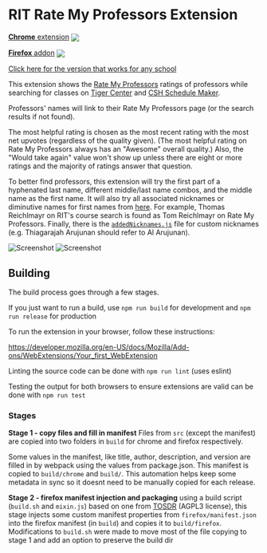 # RIT Rate My Professors Extension

[**Chrome** extension][link-chrome] [<img valign="middle" src="https://img.shields.io/chrome-web-store/v/lcionigofpcbfpmnipnioapimoggnbda.svg?label=%20">](https://chrome.google.com/webstore/detail/rate-my-professors-for-ri/lcionigofpcbfpmnipnioapimoggnbda?hl=en&authuser=0)

[**Firefox** addon][link-firefox] [<img valign="middle" src="https://img.shields.io/amo/v/rate-my-professors-for-rit.svg?label=%20">][link-firefox]

[Click here for the version that works for any school](https://github.com/CalvinWu4/Any-School-Rate-My-Professors-Extension)

This extension shows the [Rate My Professors](https://www.ratemyprofessors.com/) ratings of professors while searching for classes on [Tiger Center](https://tigercenter.rit.edu/tigerCenterApp/api/class-search) and [CSH Schedule Maker](https://schedulemaker.csh.rit.edu/).

Professors' names will link to their Rate My Professors page (or the search results if not found).

The most helpful rating is chosen as the most recent rating with the most net upvotes (regardless of the quality given). (The most helpful rating on Rate My Professors always has an "Awesome" overall quality.) Also, the "Would take again" value won't show up unless there are eight or more ratings and the majority of ratings answer that question. 

To better find professors, this extension will try the first part of a hyphenated last name, different middle/last name combos, and the middle name as the first name. It will also try all associated nicknames or diminutive names for first names from [here](https://github.com/carltonnorthern/nickname-and-diminutive-names-lookup). For example, Thomas Reichlmayr on RIT's course search is found as Tom Reichlmayr on Rate My Professors. Finally, there is the [`addedNicknames.js`](https://github.com/CalvinWu4/Rate-My-Professor-Extension/blob/master/addedNicknames.js) file for custom nicknames (e.g. Thiagarajah Arujunan should refer to Al Arujunan).

![Screenshot](images/screenshot.png)
![Screenshot](images/screenshot2.png)

[link-chrome]: https://chrome.google.com/webstore/detail/rate-my-professors-for-ri/lcionigofpcbfpmnipnioapimoggnbda?hl=en&authuser=0 "Version published on Chrome Web Store"
[link-firefox]: https://addons.mozilla.org/en-US/firefox/addon/rate-my-professors-for-rit/ "Version published on Mozilla Add-ons"


## Building

The build process goes through a few stages.

If you just want to run a build, use `npm run build` for development and `npm run release` for production

To run the extension in your browser, follow these instructions:

https://developer.mozilla.org/en-US/docs/Mozilla/Add-ons/WebExtensions/Your_first_WebExtension

Linting the source code can be done with `npm run lint` (uses eslint)

Testing the output for both browsers to ensure extensions are valid can be done with `npm run test`

### Stages

**Stage 1 - copy files and fill in manifest**
Files from `src` (except the manifest) are copied into two folders in `build` for chrome and firefox respectively.

Some values in the manifest, like title, author, description, and version are filled in by webpack using the values from package.json. This manifest is copied to `build/chrome` and `build/`. This automation helps keep some metadata in sync so it doesnt need to be manually copied for each release. 

**Stage 2 - firefox manifest injection and packaging**
using a build script (`build.sh` and `mixin.js`) based on one from [TOSDR](https://github.com/tosdr/browser-extensions) (AGPL3 license), this stage injects some custom manifest properties from `firefox/manifest.json` into the firefox manifest (in `build`) and copies it to `build/firefox`. Modifications to `build.sh` were made to move most of the file copying to stage 1 and add an option to preserve the build dir

